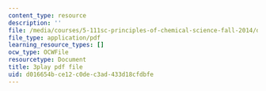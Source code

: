```yaml
---
content_type: resource
description: ''
file: /media/courses/5-111sc-principles-of-chemical-science-fall-2014/d016654bce12c0dec3ad433d18cfdbfe_FJCVSswFXyE.pdf
file_type: application/pdf
learning_resource_types: []
ocw_type: OCWFile
resourcetype: Document
title: 3play pdf file
uid: d016654b-ce12-c0de-c3ad-433d18cfdbfe
---
```

